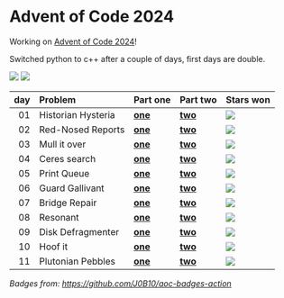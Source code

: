 # Advent of Code 2024

Working on [Advent of Code 2024](https://adventofcode.com/2024/)!

Switched python to c++ after a couple of days, first days are double.

![](https://img.shields.io/badge/stars%20⭐-22-yellow) ![](https://img.shields.io/badge/days%20completed-10-red)

| day | Problem             | Part one                 | Part two                 | Stars won                                            |
|----:|:--------------------|:-------------------------|:-------------------------|:-----------------------------------------------------|
|  01 | Historian Hysteria  | [**one**](day01/one.py) | [**two**](day01/two.py) | ![](https://img.shields.io/badge/stars%20⭐-2-yellow) |
|  02 | Red-Nosed Reports   | [**one**](day02/one.py) | [**two**](day02/two.py) | ![](https://img.shields.io/badge/stars%20⭐-2-yellow) |
|  03 | Mull it over        | [**one**](day03/one.py) | [**two**](day03/two.py) | ![](https://img.shields.io/badge/stars%20⭐-2-yellow) |
|  04 | Ceres search        | [**one**](day04/one.cpp) | [**two**](day04/two.cpp) | ![](https://img.shields.io/badge/stars%20⭐-2-yellow) |
|  05 | Print Queue         | [**one**](day05/one.cpp) | [**two**](day05/two.cpp) | ![](https://img.shields.io/badge/stars%20⭐-2-yellow) |
|  06 | Guard Gallivant     | [**one**](day06/one.cpp) | [**two**](day06/two.cpp) | ![](https://img.shields.io/badge/stars%20⭐-1-yellow) |
|  07 | Bridge Repair       | [**one**](day07/one.cpp) | [**two**](day07/two.cpp) | ![](https://img.shields.io/badge/stars%20⭐-2-yellow) |
|  08 | Resonant            | [**one**](day08/one.cpp) | [**two**](day08/two.cpp) | ![](https://img.shields.io/badge/stars%20⭐-2-yellow) |
|  09 | Disk Defragmenter   | [**one**](day09/one.cpp) | [**two**](day09/two.cpp) | ![](https://img.shields.io/badge/stars%20⭐-2-yellow) |
|  10 | Hoof it             | [**one**](day10/one.cpp) | [**two**](day10/two.cpp) | ![](https://img.shields.io/badge/stars%20⭐-2-yellow) |
|  11 | Plutonian Pebbles   | [**one**](day10/one.cpp) | [**two**](day10/two.cpp) | ![](https://img.shields.io/badge/stars%20⭐-2-yellow) |

*Badges from: https://github.com/J0B10/aoc-badges-action*

